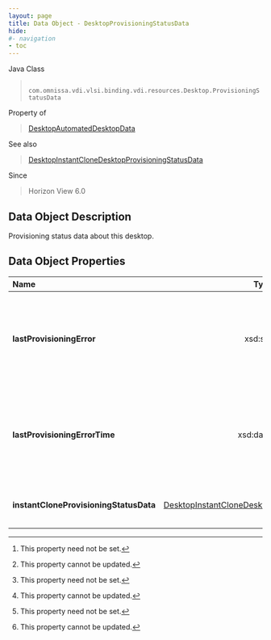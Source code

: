 ```yaml
---
layout: page
title: Data Object - DesktopProvisioningStatusData
hide:
#- navigation
- toc
---
```






Java Class
> ` com.omnissa.vdi.vlsi.binding.vdi.resources.Desktop.ProvisioningStatusData`

Property of
> [DesktopAutomatedDesktopData](vdi.resources.Desktop.AutomatedDesktopData.md#field_detail)

See also
> [DesktopInstantCloneDesktopProvisioningStatusData](vdi.resources.Desktop.InstantCloneProvisioningStatusData.md)

Since
> Horizon View 6.0


## Data Object Description

Provisioning status data about this desktop.

## Data Object Properties

 Name | Type | Description
:---|:---:|:---
**lastProvisioningError**|  xsd:string|  String message detailing the last provisioning error on this desktop while [stopProvisioningOnError](vdi.resources.Desktop.VirtualCenterProvisioningSettings.md#stopProvisioningOnError) is enabled. This will be cleared when [enableProvisioning](vdi.resources.Desktop.VirtualCenterProvisioningSettings.md#enableProvisioning) is updated to true. [^1] [^2]
**lastProvisioningErrorTime**|  xsd:dateTime|  Time the last provisioning error occurred on this desktop while [stopProvisioningOnError](vdi.resources.Desktop.VirtualCenterProvisioningSettings.md#stopProvisioningOnError) is enabled. This will be cleared when [enableProvisioning](vdi.resources.Desktop.VirtualCenterProvisioningSettings.md#enableProvisioning) is updated to true. [^1] [^2]
**instantCloneProvisioningStatusData**| [DesktopInstantCloneDesktopProvisioningStatusData](vdi.resources.Desktop.InstantCloneProvisioningStatusData.md)|  ProvisioningStatusData applicable only to instant clone desktops.  **_Since_** Horizon 7.0 [^1] [^2]


 


[^1]: This property need not be set.
[^2]: This property cannot be updated.